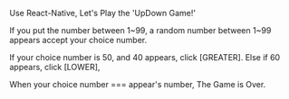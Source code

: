 Use React-Native,
Let's Play the 'UpDown Game!'

If you put the number between 1~99,
a random number between 1~99 appears accept your choice number.

If your choice number is 50, and 40 appears, click [GREATER].
Else if 60 appears, click [LOWER], 

When your choice number === appear's number, 
The Game is Over.
